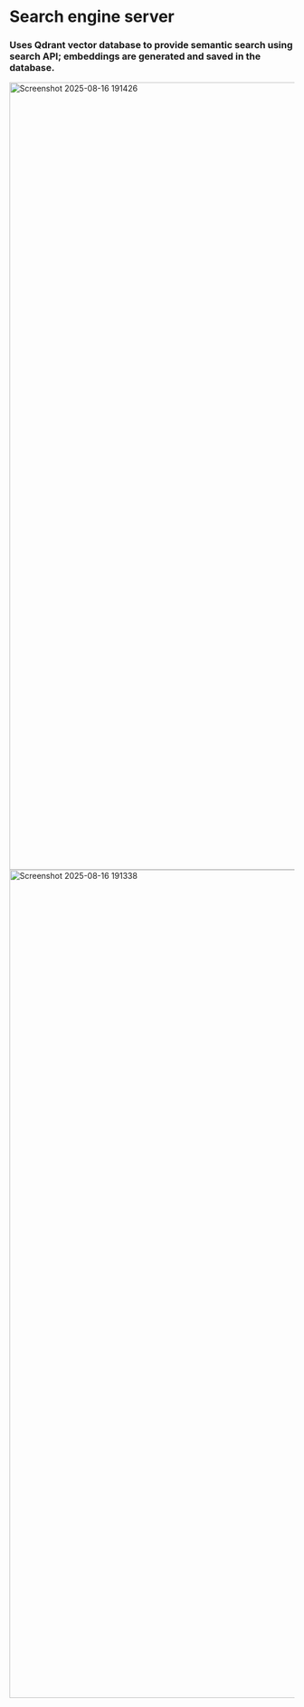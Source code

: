 # Search engine server

### Uses Qdrant vector database to provide semantic search using search API; embeddings are generated and saved in the database.  

<img width="2756" height="1389" alt="Screenshot 2025-08-16 191426" src="https://github.com/user-attachments/assets/d31ab928-3ec7-4e9c-b56f-f4910133cb2e" />
<img width="2858" height="1461" alt="Screenshot 2025-08-16 191338" src="https://github.com/user-attachments/assets/0194498a-724c-4dab-913b-fdd72ec514bd" />
